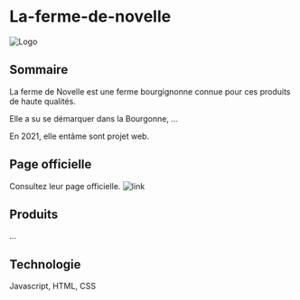 # La-ferme-de-novelle

![Logo](https://github.com/julienLeMee/la-ferme-de-novelle/blob/main/ressources/logo.png)

## Sommaire 

La ferme de Novelle est une ferme bourgignonne connue pour ces produits de haute qualités.

Elle a su se démarquer dans la Bourgonne, ... 

En 2021, elle entâme sont projet web.

## Page officielle

Consultez leur page officielle.
![link]()

## Produits 

...

## Technologie 

Javascript, HTML, CSS
